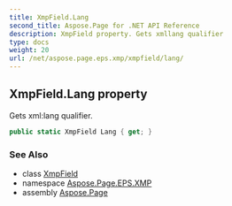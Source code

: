 ```yaml
---
title: XmpField.Lang
second_title: Aspose.Page for .NET API Reference
description: XmpField property. Gets xmllang qualifier
type: docs
weight: 20
url: /net/aspose.page.eps.xmp/xmpfield/lang/
---
```

## XmpField.Lang property

Gets xml:lang qualifier.

```csharp
public static XmpField Lang { get; }
```

### See Also

* class [XmpField](../)
* namespace [Aspose.Page.EPS.XMP](../../xmpfield/)
* assembly [Aspose.Page](../../../)


